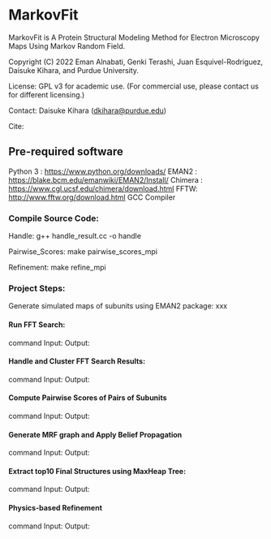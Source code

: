 # MarkovFit
MarkovFit is A Protein Structural Modeling Method for Electron Microscopy Maps Using Markov Random Field.

Copyright (C) 2022 Eman Alnabati, Genki Terashi, Juan Esquivel-Rodriguez, Daisuke Kihara, and Purdue University.

License: GPL v3 for academic use. (For commercial use, please contact us for different licensing.)

Contact: Daisuke Kihara (dkihara@purdue.edu)

Cite:

## Pre-required software
Python 3 : https://www.python.org/downloads/
EMAN2 : https://blake.bcm.edu/emanwiki/EMAN2/Install/
Chimera : https://www.cgl.ucsf.edu/chimera/download.html
FFTW: http://www.fftw.org/download.html
GCC Compiler

### Compile Source Code:

Handle:
g++ handle_result.cc -o handle

Pairwise_Scores:
make pairwise_scores_mpi

Refinement:
make refine_mpi

### Project Steps:
Generate simulated maps of subunits using EMAN2 package:
xxx

#### Run FFT Search:
command
Input:
Output:

#### Handle and Cluster FFT Search Results:
command
Input:
Output:

#### Compute Pairwise Scores of Pairs of Subunits
command
Input:
Output:

#### Generate MRF graph and Apply Belief Propagation
command 
Input:
Output:

#### Extract top10 Final Structures using MaxHeap Tree:
command 
Input:
Output:

#### Physics-based Refinement
command
Input:
Output:



